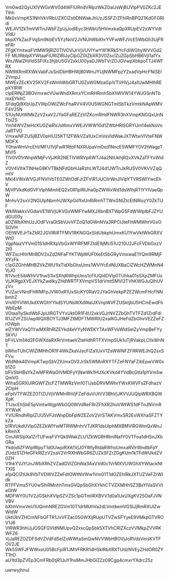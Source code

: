 Vm0wd2QyUXlVWGxWV0d4WFlURndVRlpzWkZOalJsWjBUVlpPV0ZKc2JETlhh
Mk0xVmpKS1NHVkVRbUZXClZsbDNWakJhUzJSSFZrZFhiRnBPQ21KdGFGRldi
WEJIV1ZkTmVWTnJWbFZpUjJodlEyc3hWbU5HVmxkaQpXRUpEV2xWYVdtVldU
bkpXYkZacFVqSm9kbEV5YzNoV2JVNUhWbXhrYVFwWFJVcE5WbGh3UjFReFRr
ZFgKYmtwaFVtMW9jRlZ0TlVOVlJrVjVUVlYwYW1KRk5YcFdiWGhyWVVGd2FF
MUlRblpXYWtaaFlURlZlRlJyClpGZ0tZbXR3V0ZsclZuZGpSbHB6VjI1a1Yx
WnJWalZhVldSSFlXc3hjbU5GV2xkU00yaDJWbTVrZDJGVwpXbkpoTTJ4WFRX
NW9XRmRXWkVabFJsSnlDbHBHWjB0WmJYUjNWMFpzY2xadVpHcFNiSEI2VmpJ
MWExZEcKV25KV2FsWmhWbGRTU0ZsWGMzaGpiVTVHVjJ4a1UwMHlhREpXYlRW
clpERlNjZ3BOVmxwcVUwWndXRmxYCmRHRmhSbXhWVW14YWJGSnNTbmxEYkhC
SFdqQjBXbUpZVWpOWlZWcFhaRVV4V0U5WGNGTmlSbTkzVmtkNApWMVF4V25N
S1UyNUtWMkZzV2xaV2JYaGFaREZzVlZKcmRHdFNWR3hXVmpKNGQxUnNTblZS
Ym14WVZteHcKU0ZwRVJsWmxVWEJVWW10d1ZWbHRlSGRYUm14ekNsVnJaRTVO
VmxwNFZUSjBZV0pHU25KT1ZFWkVZa1UxCmVsVldWakJXTWtwVlVteFNWMDFX
Y0hwWmVrcEhVMFU1VjFwR1RtbFNXRUpaVm0xd1NncE5WMFY0V2tWagpTMVl5
TlV0V01rWnpWMjFvVjJKR2NETlVWRVp6WTJ4a2NtUkhjR2xXVkZaTFYxWldZ
V0V4VlhkTlNHeG8KVTBkNFdGbHJaRzhLWTJ4d1JWTnJkRlJSV0VKVVZqQmtV
Mkl4VWxWVGJFNVlVbTE0ZWtOdFJrZFViR1JUCllrWnJlVlpYTVRSWlYwcEhV
MjVPVkdKdGVFVlphMmhEQ2xOR1pIRlJha0pZWWxWd1dsWlhjRTlYYlVaeQpW
MnhvV2sxV2NGUlpNbmhUWXpGd1IxUnRiRmhTTWxGNlZtcEtNRlozY0ZkTlJF
WklWakkxVGdwVE1WVjUKVGxWMFYwMXJXbnBXTWpGSFdWWlplbFJZYUdGU00y
aDZWbXhhUzJOdFVraGtSbVJvVFZoQ1dGWnNVa3RPClJteFhWMWhrVGxOSGVH
OEtWVEJrTkZkR2JGVlRiRTFMV1RKNGQxSldUbkphUmxKU1YwVktWbGRXVWt0
VgpNazVYVm01S1dHRXpVbGxWYlRFMFZtdE9jMU51U210U2JFcFVDbGxzV2t0
WFZscHhVMnBDV2xZd2NFaFYKTWpWUFlXeEtSbGRyVmxwaE1YQm9RMjFXYzFk
c1pGZGhhMHBZVkZWU1IxTldXbGhsUms1WVlYcEdNUXBaClZWcHZWMnN4VjJO
R1VscE5ibWhVV1hwS1IxSXhjRWhpUms1cFlUQldOVlp0TUhka01sSXpZMFUx
VjJKRgpXVEJXYkZwdlkyZHdWRTFXVmpVS1drVmtSMVl3TVhKWGJuQlhUVzVv
YUZacVNrdFhWMFpJVW0xR1UxSlcKY0RaV2JYaGhVekpPZEZWcmFHcFNNbmhZ
Vm10YVlWUkdXWGhYYkdSYUNsWXdWalJXVnpWVFZUSktjbU5HCmEwdFhWbEpM
VGtaa1IySkdWbFJpUlRGTVYxUktOR1F4U2xkVGJrNVZZbGhTVTFZd1ZrdFdi
R1JZVFZSUwpWQXBOYTJ3MFZtMDFTMWRIU2xaWGJHeFdZbGhvVEZZeFZrOWph
elZYWVVaQ1YwMXRhRlZEYkd4eVYyNWEKYTAxWFVsWldSelZyVmpBeFYySkVU
bFVLVm14d2FGWXdaRXRrVmtaeVZteHdhRTFXVmpSUk1uTjRVakpLClIxWnNT
bWhoTUhCWlZtMHhOR1F4WkZkaVJscFlZa1UxV1ZsWWNFZFRRWEJhQ2sxSFVu
WldNbk40VmpKTwpSbVZIUmxOV2JrSk5WMnRXYTFZeFNYaFZibEpwVW0xb1ZG
bFVSbHBsYkZwMFRWaGtVMDFyYjNwWk1HUXcKVkd4YVdBcGtla1pYVm5wQmVG
WlhaSGRXUlRGWFZtcFZTMWRzVm10TlJsbDRVMWhrYWxKWVFsZFdhazV2ClpH
eFplVTFWZEZOTlZUVjVWMnRhVjFZeFduVUtVV3BhVjJKVVJUQlpWRXBQWXpK
T1JscEhSbE5pVmtwWgpWbGQ0WVdReFRrZFhXR2hoVWtWS1dFTnJNVmRXYWxK
YVlURndhRlpIZUU5VFJsWnpDbFpWZEZoV2VrSTAKVmxSR2ExWXhaSFZTYkZa
b1RVUkdUVlp0ZEZkWlYwMTRWMnhrVTJKR1dsUlphMXBMVlRGWmQxWnJkRmhX
CmJWSlpXa1ZrTUFwaFVYQk9WakZLU1ZkWGRHRmlNa1Y0VTFoa1dHSnJXbGRa
YkdodlZFWlplRlpyT1d0UwpiRXA1VjJ0YWIyRldaRWhoUmxaRVlrWndlbFpY
ZUdzS1ZHeGFkRlZzV2xaV2VrRXhWbGR6ZUZkSFZrZGgKUm1kTFdWUkdZV0ZH
V1hkYVJYUnJWbXRhZVZadGVIZGhWa3AxVVd0c1VrMXVUWGhXYWtackNtTXlS
a1pQClZtUk9VbTVDWVZZeFdtOWtNVWw1Vm01T1dGZEhlRkJXTUZVeFZrWldk
RTFFVms5YU0wSlhRMnhhTmxGVQpSbGhXYkhCTVZXMHhSZ3BsYlVaSVVteGtW
MDFWY0U1V2JGSkhXVlpSZVZSc1pGTmliRXBVV1d0a1UxUXgKV25OaFJVNVBV
bXhhVmxVeU1UQmhNREZGVm10T1drMUhVa2dLVmtkemVGSlJjRmRXUlZwWldW
UktUbVZHCmNFbGFTR1JvVFZac05GWXljRUpUTVZwSFYyeE9VMkpGTVROV1J6
VlRWR3hhUjJOSGFGVldNMUpvQ2xscQpSbk5XTVhCRlZXczVVMkpZVVRKWFZ6
VjJaREZOZDFSdVZVdFdSelZoWWtaSmQwNVVWbHBOVjJoRVdsVmsKVTFOV2JE
Wk5SWFJFWWxoU05BcFpiR1JMVFRKR1dHSklRbXRXTUdzNVEyZHdOR0ZYT1hO
aU1td3pZVEp3CmFRb0tjR1JuY1hsMmJHbGlZZz09Cgp4cmxrYXdrc25z

uwrwyjhnul